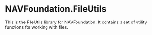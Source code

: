 # NAVFoundation.FileUtils

This is the FileUtils library for NAVFoundation. It contains a set of utility functions for working with files.
